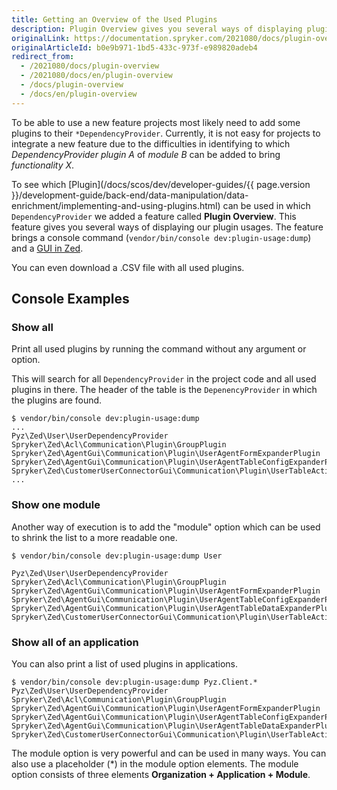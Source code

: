```yaml
---
title: Getting an Overview of the Used Plugins
description: Plugin Overview gives you several ways of displaying plugin usages.
originalLink: https://documentation.spryker.com/2021080/docs/plugin-overview
originalArticleId: b0e9b971-1bd5-433c-973f-e989820adeb4
redirect_from:
  - /2021080/docs/plugin-overview
  - /2021080/docs/en/plugin-overview
  - /docs/plugin-overview
  - /docs/en/plugin-overview
---
```


To be able to use a new feature projects most likely need to add some plugins to their `*DependencyProvider`. Currently, it is not easy for projects to integrate a new feature due to the difficulties in identifying to which *DependencyProvider plugin A* of *module B* can be added to bring *functionality X*.

To see which [Plugin](/docs/scos/dev/developer-guides/{{ page.version }}/development-guide/back-end/data-manipulation/data-enrichment/implementing-and-using-plugins.html) can be used in which `DependencyProvider` we added a feature called **Plugin Overview**. This feature gives you several ways of displaying our plugin usages. The feature brings a console command (`vendor/bin/console dev:plugin-usage:dump`) and a [GUI in Zed](http://zed.de.suite-nonsplit.local/development/dependency-provider-plugin-usage).

You can even download a .CSV file with all used plugins.

## Console Examples
### Show all
Print all used plugins by running the command without any argument or option.

This will search for all `DependencyProvider` in the project code and all used plugins in there. The header of the table is the `DepenencyProvider` in which the plugins are found.

```
$ vendor/bin/console dev:plugin-usage:dump
...
Pyz\Zed\User\UserDependencyProvider
Spryker\Zed\Acl\Communication\Plugin\GroupPlugin 
Spryker\Zed\AgentGui\Communication\Plugin\UserAgentFormExpanderPlugin  
Spryker\Zed\AgentGui\Communication\Plugin\UserAgentTableConfigExpanderPlugin 
Spryker\Zed\CustomerUserConnectorGui\Communication\Plugin\UserTableActionExpanderPlugin 
...
```

### Show one module
Another way of execution is to add the "module" option which can be used to shrink the list to a more readable one.

```
$ vendor/bin/console dev:plugin-usage:dump User
 
Pyz\Zed\User\UserDependencyProvider  
Spryker\Zed\Acl\Communication\Plugin\GroupPlugin 
Spryker\Zed\AgentGui\Communication\Plugin\UserAgentFormExpanderPlugin
Spryker\Zed\AgentGui\Communication\Plugin\UserAgentTableConfigExpanderPlugin 
Spryker\Zed\AgentGui\Communication\Plugin\UserAgentTableDataExpanderPlugin 
Spryker\Zed\CustomerUserConnectorGui\Communication\Plugin\UserTableActionExpanderPlugin
```

### Show all of an application
You can also print a list of used plugins in applications.

```
$ vendor/bin/console dev:plugin-usage:dump Pyz.Client.*
Pyz\Zed\User\UserDependencyProvider
Spryker\Zed\Acl\Communication\Plugin\GroupPlugin  
Spryker\Zed\AgentGui\Communication\Plugin\UserAgentFormExpanderPlugin  
Spryker\Zed\AgentGui\Communication\Plugin\UserAgentTableConfigExpanderPlugin 
Spryker\Zed\AgentGui\Communication\Plugin\UserAgentTableDataExpanderPlugin
Spryker\Zed\CustomerUserConnectorGui\Communication\Plugin\UserTableActionExpanderPlugin
```

The module option is very powerful and can be used in many ways. You can also use a placeholder (*) in the module option elements. The module option consists of three elements **Organization + Application + Module**.

<!-- Last review date: Feb 11, 2019 by René Klatt, Dmitry Beirak, Anastasija Datsun -->
